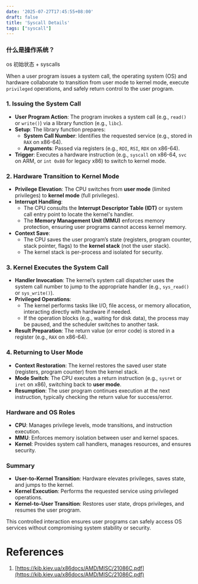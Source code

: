 ```yaml
---
date: '2025-07-27T17:45:55+08:00'
draft: false
title: 'Syscall Details'
tags: ["syscall"]
---
```


### 什么是操作系统？

os 初始状态 + syscalls

When a user program issues a system call, the operating system (OS) and hardware collaborate to transition from user mode to kernel mode, execute `privileged` operations, and safely return control to the user program. 


### **1. Issuing the System Call**
+ **User Program Action**: The program invokes a system call (e.g., `read()` or `write()`) via a library function (e.g., `libc`).
+ **Setup**: The library function prepares:
    - **System Call Number**: Identifies the requested service (e.g., stored in `RAX` on x86-64).
    - **Arguments**: Passed via registers (e.g., `RDI`, `RSI`, `RDX` on x86-64).
+ **Trigger**: Executes a hardware instruction (e.g., `syscall` on x86-64, `svc` on ARM, or `int 0x80` for legacy x86) to switch to kernel mode.


### **2. Hardware Transition to Kernel Mode**
+ **Privilege Elevation**: The CPU switches from **user mode** (limited privileges) to **kernel mode** (full privileges).
+ **Interrupt Handling**:
    - The CPU consults the **Interrupt Descriptor Table (IDT)** or system call entry point to locate the kernel's handler.
    - The **Memory Management Unit (MMU)** enforces memory protection, ensuring user programs cannot access kernel memory.
+ **Context Save**:
    - The CPU saves the user program’s state (registers, program counter, stack pointer, flags) to the **kernel stack** (not the user stack).
    - The kernel stack is per-process and isolated for security.



### **3. Kernel Executes the System Call**
+ **Handler Invocation**: The kernel’s system call dispatcher uses the system call number to jump to the appropriate handler (e.g., `sys_read()` or `sys_write()`).
+ **Privileged Operations**:
    - The kernel performs tasks like I/O, file access, or memory allocation, interacting directly with hardware if needed.
    - If the operation blocks (e.g., waiting for disk data), the process may be paused, and the scheduler switches to another task.
+ **Result Preparation**: The return value (or error code) is stored in a register (e.g., `RAX` on x86-64).



### **4. Returning to User Mode**
+ **Context Restoration**: The kernel restores the saved user state (registers, program counter) from the kernel stack.
+ **Mode Switch**: The CPU executes a return instruction (e.g., `sysret` or `iret` on x86), switching back to **user mode**.
+ **Resumption**: The user program continues execution at the next instruction, typically checking the return value for success/error.



### **Hardware and OS Roles**
+ **CPU**: Manages privilege levels, mode transitions, and instruction execution.
+ **MMU**: Enforces memory isolation between user and kernel spaces.
+ **Kernel**: Provides system call handlers, manages resources, and ensures security.



### **Summary**
+ **User-to-Kernel Transition**: Hardware elevates privileges, saves state, and jumps to the kernel.
+ **Kernel Execution**: Performs the requested service using privileged operations.
+ **Kernel-to-User Transition**: Restores user state, drops privileges, and resumes the user program.

This controlled interaction ensures user programs can safely access OS services without compromising system stability or security.





# References
1. [https://kib.kiev.ua/x86docs/AMD/MISC/21086C.pdf](https://kib.kiev.ua/x86docs/AMD/MISC/21086C.pdf)

